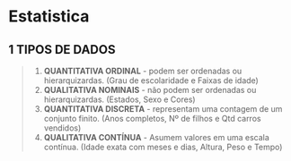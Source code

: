 # Estatistica

## 1 TIPOS DE DADOS

> 1. <b>QUANTITATIVA ORDINAL</b> - podem ser ordenadas ou hierarquizardas. (Grau de escolaridade e Faixas de idade)
> 3. <b>QUALITATIVA NOMINAIS</b> - não podem ser ordenadas ou hierarquizardas. (Estados, Sexo e Cores)
> 4. <b>QUANTITATIVA DISCRETA</b> - representam uma contagem de um conjunto finito. (Anos completos, Nº de filhos e Qtd carros vendidos)
> 5. <b>QUALITATIVA CONTÍNUA</b> - Asumem valores em uma escala contínua. (Idade exata com meses e dias, Altura, Peso e Tempo)


